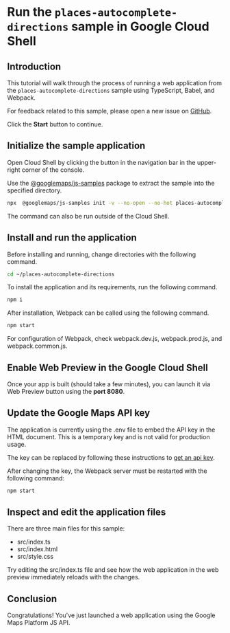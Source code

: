 # Run the `places-autocomplete-directions` sample in Google Cloud Shell

<walkthrough-tutorial-duration duration="10"/>

## Introduction

This tutorial will walk through the process of running a web application from
the `places-autocomplete-directions` sample using TypeScript, Babel, and Webpack.

For feedback related to this sample, please open a new issue on
[GitHub](https://github.com/googlemaps/js-samples/issues).

Click the **Start** button to continue.

## Initialize the sample application

Open Cloud Shell by clicking the
<walkthrough-cloud-shell-icon></walkthrough-cloud-shell-icon> button in the
navigation bar in the upper-right corner of the console.

Use the [@googlemaps/js-samples](https://www.npmjs.com/package/@googlemaps/js-samples) package to
extract the sample into the specified directory.

```bash
npx  @googlemaps/js-samples init -v --no-open --no-hot places-autocomplete-directions ~/places-autocomplete-directions
```

The command can also be run outside of the Cloud Shell.

## Install and run the application

Before installing and running, change directories with the following command.

```bash
cd ~/places-autocomplete-directions
```

To install the application and its requirements, run the following command.

```bash
npm i
```

After installation, Webpack can be called using the following command.

```bash
npm start
```

For configuration of Webpack, check
<walkthrough-editor-open-file filePath="places-autocomplete-directions/webpack.dev.js">webpack.dev.js</walkthrough-editor-open-file>,
<walkthrough-editor-open-file filePath="places-autocomplete-directions/webpack.prod.js">webpack.prod.js</walkthrough-editor-open-file>,
and
<walkthrough-editor-open-file filePath="places-autocomplete-directions/webpack.common.js">webpack.common.js</walkthrough-editor-open-file>.

## Enable Web Preview in the Google Cloud Shell

Once your app is built (should take a few minutes), you can launch it via
<walkthrough-spotlight-pointer target="cloudshell" spotlightId="devshell-web-preview-button">Web
Preview button</walkthrough-spotlight-pointer> using the **port 8080**.

## Update the Google Maps API key

The application is currently using the
<walkthrough-editor-open-file filePath="places-autocomplete-directions/.env">.env</walkthrough-editor-open-file>
file to embed the API key in the HTML document. This is a temporary key and is
not valid for production usage.

The key can be replaced by following these instructions to
[get an api key](https://developers.google.com/maps/documentation/javascript/get-api-key).

After changing the key, the Webpack server must be restarted with the following
command:

```bash
npm start
```

## Inspect and edit the application files

There are three main files for this sample:

*   <walkthrough-editor-open-file filePath="places-autocomplete-directions/src/index.ts">src/index.ts</walkthrough-editor-open-file>
*   <walkthrough-editor-open-file filePath="places-autocomplete-directions/src/index.html">src/index.html</walkthrough-editor-open-file>
*   <walkthrough-editor-open-file filePath="places-autocomplete-directions/src/style.css">src/style.css</walkthrough-editor-open-file>

Try editing the <walkthrough-editor-open-file filePath="places-autocomplete-directions/src/index.ts">src/index.ts</walkthrough-editor-open-file> file and see how the web application in the web preview immediately reloads with the changes.

## Conclusion

<walkthrough-conclusion-trophy></walkthrough-conclusion-trophy>

Congratulations! You've just launched a web application using the Google Maps
Platform JS API.
